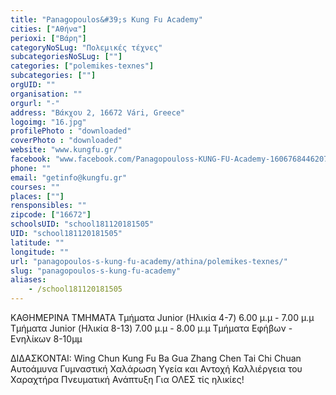 ```yaml
---
title: "Panagopoulos&#39;s Kung Fu Academy"
cities: ["Αθήνα"]
perioxi: ["Βάρη"]
categoryNoSLug: "Πολεμικές τέχνες"
subcategoriesNoSLug: [""]
categories: ["polemikes-texnes"]
subcategories: [""]
orgUID: ""
organisation: ""
orgurl: "-"
address: "Βάκχου 2, 16672 Vári, Greece"
logoimg: "16.jpg"
profilePhoto : "downloaded"
coverPhoto : "downloaded"
website: "www.kungfu.gr/"
facebook: "www.facebook.com/Panagopouloss-KUNG-FU-Academy-1606768446207072/"
phone: ""
email: "getinfo@kungfu.gr"
courses: ""
places: [""]
rensponsibles: ""
zipcode: ["16672"]
schoolsUID: "school181120181505"
UID: "school181120181505"
latitude: ""
longitude: ""
url: "panagopoulos-s-kung-fu-academy/athina/polemikes-texnes/"
slug: "panagopoulos-s-kung-fu-academy"
aliases:
    - /school181120181505
---
```



ΚΑΘΗΜΕΡΙΝΑ ΤΜΗΜΑΤΑ Τμήματα Junior (Ηλικία 4-7) 6.00 μ.μ - 7.00 μ.μ Τμήματα Junior (Ηλικία 8-13) 7.00 μ.μ - 8.00 μ.μ Τμήματα Εφήβων - Ενηλίκων 8-10μμ

ΔΙΔΑΣΚΟΝΤΑΙ: Wing Chun Kung Fu Ba Gua Zhang Chen Tai Chi Chuan Αυτοάμυνα Γυμναστική Χαλάρωση Υγεία και Αντοχή Καλλιέργεια του Χαραχτήρα Πνευματική Ανάπτυξη Για ΟΛΕΣ τίς ηλικίες!
